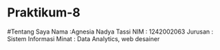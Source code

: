 # Praktikum-8
#Tentang Saya
Nama :Agnesia Nadya Tassi 
NIM : 1242002063 
Jurusan : Sistem Informasi 
Minat : Data Analytics, web desainer
